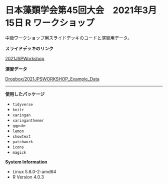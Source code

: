 # 日本藻類学会第45回大会　2021年3月15日 R ワークショップ

中級ワークショップ用スライドデッキのコードと演習用データ。

**スライドデッキのリンク**

[2021JSPWorkshop](https://gnishihara.github.io/2021JSPWorkshop/#1)

**演習データ**

[Dropbox/2021JPSWORKSHOP_Example_Data](https://www.dropbox.com/sh/f1zr1u5tlpfsfbr/AAAvz_oF2kWWCugNKl_2oVKNa?dl=0)

---------------

**使用したパッケージ**

* `tidyverse`
* `knitr`
* `xaringan`
* `xaringanthemer`
* `ggpubr`
* `lemon`
* `showtext`
* `patchwork`
* `icons`
* `magick`

**System Information**

* Linux 5.8.0-2-amd64
* R Version 4.0.3
